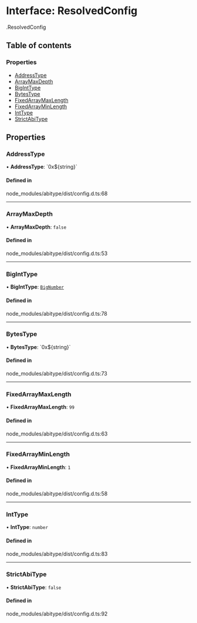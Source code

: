 # Interface: ResolvedConfig

[<internal>](../wiki/%3Cinternal%3E).ResolvedConfig

## Table of contents

### Properties

- [AddressType](../wiki/%3Cinternal%3E.ResolvedConfig#addresstype)
- [ArrayMaxDepth](../wiki/%3Cinternal%3E.ResolvedConfig#arraymaxdepth)
- [BigIntType](../wiki/%3Cinternal%3E.ResolvedConfig#biginttype)
- [BytesType](../wiki/%3Cinternal%3E.ResolvedConfig#bytestype)
- [FixedArrayMaxLength](../wiki/%3Cinternal%3E.ResolvedConfig#fixedarraymaxlength)
- [FixedArrayMinLength](../wiki/%3Cinternal%3E.ResolvedConfig#fixedarrayminlength)
- [IntType](../wiki/%3Cinternal%3E.ResolvedConfig#inttype)
- [StrictAbiType](../wiki/%3Cinternal%3E.ResolvedConfig#strictabitype)

## Properties

### AddressType

• **AddressType**: \`0x${string}\`

#### Defined in

node_modules/abitype/dist/config.d.ts:68

___

### ArrayMaxDepth

• **ArrayMaxDepth**: ``false``

#### Defined in

node_modules/abitype/dist/config.d.ts:53

___

### BigIntType

• **BigIntType**: [`BigNumber`](../wiki/%3Cinternal%3E.BigNumber)

#### Defined in

node_modules/abitype/dist/config.d.ts:78

___

### BytesType

• **BytesType**: \`0x${string}\`

#### Defined in

node_modules/abitype/dist/config.d.ts:73

___

### FixedArrayMaxLength

• **FixedArrayMaxLength**: ``99``

#### Defined in

node_modules/abitype/dist/config.d.ts:63

___

### FixedArrayMinLength

• **FixedArrayMinLength**: ``1``

#### Defined in

node_modules/abitype/dist/config.d.ts:58

___

### IntType

• **IntType**: `number`

#### Defined in

node_modules/abitype/dist/config.d.ts:83

___

### StrictAbiType

• **StrictAbiType**: ``false``

#### Defined in

node_modules/abitype/dist/config.d.ts:92
